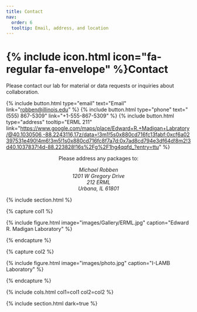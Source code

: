 ```yaml
---
title: Contact
nav:
  order: 6
  tooltip: Email, address, and location
---
```


# {% include icon.html icon="fa-regular fa-envelope" %}Contact

Please contact our lab for material or data requests or inquiries about collaboration.

{%
  include button.html
  type="email"
  text="Email"
  link="robben@illinois.edu"
%}
{%
  include button.html
  type="phone"
  text="(555) 867-5309"
  link="+1-555-867-5309"
%}
{%
  include button.html
  type="address"
  tooltip="ERML 211"
  link="https://www.google.com/maps/place/Edward+R.+Madigan+Labratory/@40.1030506,-88.2243116,17z/data=!3m1!5s0x880cd716fc13fabf:0xcf6a02397531e490!4m6!3m5!1s0x880cd716fc8f7a7d:0x7ad8cd794e3df64d!8m2!3d40.1037837!4d-88.223828!16s%2Fg%2F1hg4qqfd_?entry=ttu"
%}

<center>
Please address any packages to:

*Michael Robben*\
*1201 W Gregory Drive*\
*212 ERML*\
*Urbana, IL 61801*
</center>

{% include section.html %}

{% capture col1 %}

{%
  include figure.html
  image="images/Gallery/ERML.jpg"
  caption="Edward R. Madigan Laboratory"
%}

{% endcapture %}

{% capture col2 %}

{%
  include figure.html
  image="images/photo.jpg"
  caption="I-LAMB Laboratory"
%}

{% endcapture %}

{% include cols.html col1=col1 col2=col2 %}

{% include section.html dark=true %}

<!-- {% capture col1 %}
Lorem ipsum dolor sit amet  
consectetur adipiscing elit  
sed do eiusmod tempor
{% endcapture %}

{% capture col2 %}
Lorem ipsum dolor sit amet  
consectetur adipiscing elit  
sed do eiusmod tempor
{% endcapture %}

{% capture col3 %}
Lorem ipsum dolor sit amet  
consectetur adipiscing elit  
sed do eiusmod tempor
{% endcapture %}

{% include cols.html col1=col1 col2=col2 col3=col3 %} -->
